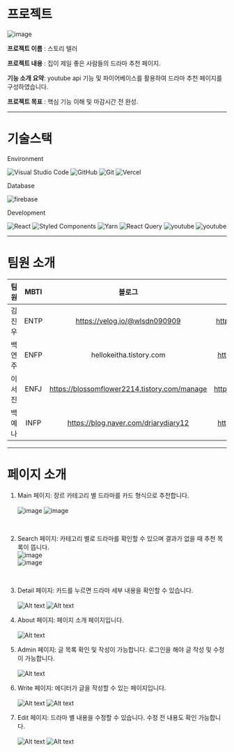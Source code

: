 # 프로젝트

![image](https://github.com/Kimjinwoo1/StoryTeller/assets/104746237/a96827cb-a104-4675-95e8-172ca34c205f)


<b>프로젝트 이름</b> : 스토리 텔러 <br/>

<b>프로젝트 내용</b> : 집이 제일 좋은 사람들의 드라마 추천 페이지.

<b>기능 소개 요약</b>: youtube api 기능 및 파이어베이스를 활용하여 드라마 추천 페이지를 구성하였습니다.

<b>프로젝트 목표</b> : 핵심 기능 이해 및 마감시간 전 완성.

---

# 기술스택

Environment

![Visual Studio Code](https://img.shields.io/badge/Visual%20Studio%20Code-0078d7.svg?style=for-the-badge&logo=visual-studio-code&logoColor=white) ![GitHub](https://img.shields.io/badge/github-%23121011.svg?style=for-the-badge&logo=github&logoColor=white) ![Git](https://img.shields.io/badge/git-%23F05033.svg?style=for-the-badge&logo=git&logoColor=white) ![Vercel](https://img.shields.io/badge/vercel-%23121011.svg?style=for-the-badge&logo=vercel&logoColor=white)

Database

![firebase](https://img.shields.io/badge/firebase-FFCA28.svg?style=for-the-badge&logo=firebase&logoColor=white)

Development

![React](https://img.shields.io/badge/react-%2320232a.svg?style=for-the-badge&logo=react&logoColor=%2361DAFB) ![Styled Components](https://img.shields.io/badge/styled--components-DB7093?style=for-the-badge&logo=styled-components&logoColor=white) ![Yarn](https://img.shields.io/badge/yarn-%232C8EBB.svg?style=for-the-badge&logo=yarn&logoColor=white) ![React Query](https://img.shields.io/badge/-React%20Query-FF4154?style=for-the-badge&logo=react%20query&logoColor=white) ![youtube](https://img.shields.io/badge/-youtube--api-FF0000?style=for-the-badge&logo=youtube&logoColor=white) ![youtube](https://img.shields.io/badge/-react--youtube-FF0000?style=for-the-badge&logo=youtube&logoColor=white)

---

# 팀원 소개

|  팀원  | MBTI |                    블로그                    |             깃허브              |
| :----: | :--: | :------------------------------------------: | :-----------------------------: |
| 김진우 | ENTP |        https://velog.io/@wlsdn090909         |  https://github.com/Kimjinwoo1  |
| 백연주 | ENFP |           hellokeitha.tistory.com            | https://github.com/hellokeitha  |
| 이서진 | ENFJ | https://blossomflower2214.tistory.com/manage | https://github.com/leeseojin221 |
| 백예나 | INFP |     https://blog.naver.com/driarydiary12     |   https://github.com/whybwhyd   |

---

# 페이지 소개

1. Main 페이지: 장르 카테고리 별 드라마를 카드 형식으로 추천합니다. <br/><br/>![image](https://github.com/Kimjinwoo1/StoryTeller/assets/104746237/0acba208-10bb-4def-a683-8d63e9613cd3)
![image](https://github.com/Kimjinwoo1/StoryTeller/assets/104746237/940c5ecb-51d4-4cba-af01-d4f462943c86)

 <br/>

2. Search 페이지: 카테고리 별로 드라마를 확인할 수 있으며 결과가 없을 때 추천 목록이 뜹니다.<br/>![image](https://github.com/Kimjinwoo1/StoryTeller/assets/104746237/b86fa4fe-6a8f-4049-9f46-7243261d2bc3)<br/>
![image](https://github.com/Kimjinwoo1/StoryTeller/assets/104746237/afd03917-bd67-469a-a742-b8238735177c)
<br/>

3. Detail 페이지: 카드를 누르면 드라마 세부 내용을 확인할 수 있습니다.<br/><br/>![Alt text](./src/assets/image-3.png) ![Alt text](./src/assets/image-4.png)<br/>

4. About 페이지: 페이지 소개 페이지입니다.<br/><br/>![Alt text](./src/assets/image-5.png)<br/>

5. Admin 페이지: 글 목록 확인 및 작성이 가능합니다. 로그인을 해야 글 작성 및 수정이 가능합니다.<br/><br/>![Alt text](./src/assets/image-6.png)<br/>

6. Write 페이지: 에디터가 글을 작성할 수 있는 페이지입니다.<br/><br/>![Alt text](./src/assets/image-7.png) ![Alt text](./src/assets/image-8.png)<br/>

7. Edit 페이지: 드라마 별 내용을 수정할 수 있습니다. 수정 전 내용도 확인 가능합니다.<br/><br/>![Alt text](./src/assets/image-9.png) ![Alt text](./src/assets/image-10.png)
